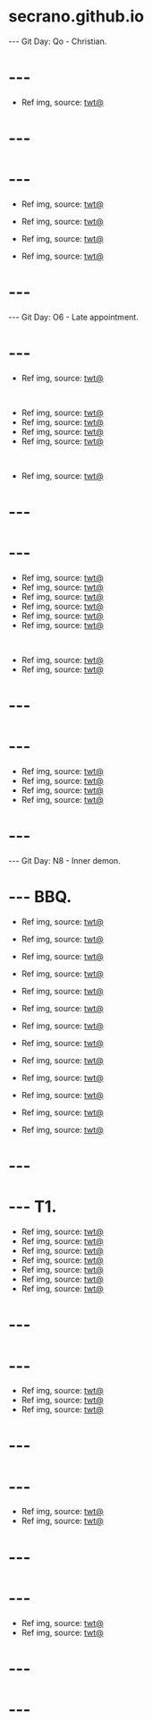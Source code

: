 # secrano.github.io

--- Git Day: Qo - Christian.

# ---

- Ref img, source: [twt@](https://x.com/chaesuart/status/1848370939311857933)

# ---
# ---

- Ref img, source: [twt@](https://x.com/nalu_slayer/status/1847944724633571440)
- Ref img, source: [twt@](https://x.com/beensmoked/status/1848067338572362221)

- Ref img, source: [twt@](https://x.com/yingying520025/status/1847858022636535963)
- Ref img, source: [twt@](https://x.com/DailyAnimesPics/status/1848142489645195497)

# ---

--- Git Day: O6 - Late appointment.

# ---

- Ref img, source: [twt@](https://x.com/khaki_pin/status/1847516069252255877)

<br/>

- Ref img, source: [twt@](https://x.com/Anthony_Bonato/status/1847627068701376969)
- Ref img, source: [twt@](https://x.com/nocontextscats/status/1848020852182319407)
- Ref img, source: [twt@](https://x.com/pewpiece/status/1848060325544821044)
- Ref img, source: [twt@](https://x.com/FlyQuest/status/1848030490931925488)

<br/>

- Ref img, source: [twt@](https://x.com/kazunoko_zunoco/status/1847601896372261090)

# ---
# --- 

- Ref img, source: [twt@](https://x.com/onepiecedaiIys/status/1847811466302304766)
- Ref img, source: [twt@](https://x.com/CeoofRomcom/status/1847710441008746985)
- Ref img, source: [twt@](https://x.com/aluctoria/status/1836827600599101908)
- Ref img, source: [twt@](https://x.com/depressionlesss/status/1847631285017338293)
- Ref img, source: [twt@](https://x.com/whatcatsdid/status/1847777058258096584)
- Ref img, source: [twt@](https://x.com/DreadnaughtDark/status/1847835883648798916)

<br/>

- Ref img, source: [twt@](https://x.com/sasukeKantana/status/1847784107226378614)
- Ref img, source: [twt@](https://x.com/sskkonohagakure/status/1847869270643941756)

# ---
# --- 

- Ref img, source: [twt@](https://x.com/ai_zerara/status/1847646385061188041)
- Ref img, source: [twt@](https://x.com/y5art/status/1847306729719005635)
- Ref img, source: [twt@](https://x.com/RandomTheGuy_/status/1847591718859796752)
- Ref img, source: [twt@](https://x.com/PookiePiece/status/1847655330794082400)

# ---

--- Git Day: N8 - Inner demon.

# --- BBQ.

- Ref img, source: [twt@](https://x.com/greg16676935420/status/1847345215889428857)
- Ref img, source: [twt@](https://x.com/dontcallmechae/status/1847298232160022728)
- Ref img, source: [twt@](https://x.com/Chandler0Hayden/status/1847055619607408731)
- Ref img, source: [twt@](https://x.com/ClownWorld_/status/1847051077046387146)
- Ref img, source: [twt@](https://x.com/sigmarshanks/status/1846896569578058113)
- Ref img, source: [twt@](https://x.com/NoCatsNoLife_m/status/1847253213302677810)
- Ref img, source: [twt@](https://x.com/NeuralParadox/status/1847213532288270677)

- Ref img, source: [twt@](https://x.com/emiru/status/1847377846236532803)
- Ref img, source: [twt@](https://x.com/sakugacontent/status/1847275963458969794)
- Ref img, source: [twt@](https://x.com/zhngy275240/status/1847313800141422907)
- Ref img, source: [twt@](https://x.com/Hinaaa_Uzumaki_/status/1847018442781610343)
- Ref img, source: [twt@](https://x.com/jnkrated/status/1847540551333060735)
- Ref img, source: [twt@](https://x.com/Kuroneko__x/status/1847577006919111062)

# ---
# --- T1.

- Ref img, source: [twt@](https://x.com/shitpost_2077/status/1847012206967509440)
- Ref img, source: [twt@](https://x.com/DaSnarky/status/1846903288626839906)
- Ref img, source: [twt@](https://x.com/miniapeur/status/1847191688642478134)
- Ref img, source: [twt@](https://x.com/AriaSaki/status/1847162487495708790)
- Ref img, source: [twt@](https://x.com/pug_WAGASHIYA/status/1846854104674717766)
- Ref img, source: [twt@](https://x.com/_B___S/status/1847097116704780749)
- Ref img, source: [twt@](https://x.com/puppies_video/status/1847088504758571028)

# ---
# ---

- Ref img, source: [twt@](https://www.youtube.com/shorts/BKWbtph8RU0)
- Ref img, source: [twt@](https://www.youtube.com/watch?v=V-1X1l7Ewg8)
- Ref img, source: [twt@](https://x.com/yomuyakadashi/status/1846647585702137993)

# ---
# ---

- Ref img, source: [twt@](https://x.com/lsloops/status/1846352387843190862)
- Ref img, source: [twt@](https://x.com/catswithaura/status/1846235699894521921)

# ---
# ---

- Ref img, source: [twt@](https://x.com/kawaii_roid/status/1846128890088992853)
- Ref img, source: [twt@](https://x.com/cutestscats/status/1846072262174380406)

# ---
# ---
